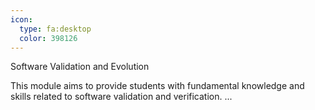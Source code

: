 ```yaml
---
icon:
  type: fa:desktop
  color: 398126
---
```

Software Validation and Evolution

This module aims to provide students with fundamental knowledge and skills related to software validation and verification. ... 
